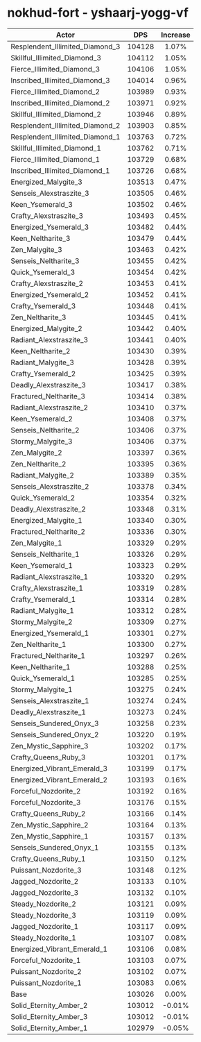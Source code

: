 # nokhud-fort - yshaarj-yogg-vf
| Actor | DPS | Increase |
|---|:---:|:---:|
|Resplendent_Illimited_Diamond_3|104128|1.07%|
|Skillful_Illimited_Diamond_3|104112|1.05%|
|Fierce_Illimited_Diamond_3|104106|1.05%|
|Inscribed_Illimited_Diamond_3|104014|0.96%|
|Fierce_Illimited_Diamond_2|103989|0.93%|
|Inscribed_Illimited_Diamond_2|103971|0.92%|
|Skillful_Illimited_Diamond_2|103946|0.89%|
|Resplendent_Illimited_Diamond_2|103903|0.85%|
|Resplendent_Illimited_Diamond_1|103763|0.72%|
|Skillful_Illimited_Diamond_1|103762|0.71%|
|Fierce_Illimited_Diamond_1|103729|0.68%|
|Inscribed_Illimited_Diamond_1|103726|0.68%|
|Energized_Malygite_3|103513|0.47%|
|Senseis_Alexstraszite_3|103505|0.46%|
|Keen_Ysemerald_3|103502|0.46%|
|Crafty_Alexstraszite_3|103493|0.45%|
|Energized_Ysemerald_3|103482|0.44%|
|Keen_Neltharite_3|103479|0.44%|
|Zen_Malygite_3|103463|0.42%|
|Senseis_Neltharite_3|103455|0.42%|
|Quick_Ysemerald_3|103454|0.42%|
|Crafty_Alexstraszite_2|103453|0.41%|
|Energized_Ysemerald_2|103452|0.41%|
|Crafty_Ysemerald_3|103448|0.41%|
|Zen_Neltharite_3|103445|0.41%|
|Energized_Malygite_2|103442|0.40%|
|Radiant_Alexstraszite_3|103441|0.40%|
|Keen_Neltharite_2|103430|0.39%|
|Radiant_Malygite_3|103428|0.39%|
|Crafty_Ysemerald_2|103425|0.39%|
|Deadly_Alexstraszite_3|103417|0.38%|
|Fractured_Neltharite_3|103414|0.38%|
|Radiant_Alexstraszite_2|103410|0.37%|
|Keen_Ysemerald_2|103408|0.37%|
|Senseis_Neltharite_2|103406|0.37%|
|Stormy_Malygite_3|103406|0.37%|
|Zen_Malygite_2|103397|0.36%|
|Zen_Neltharite_2|103395|0.36%|
|Radiant_Malygite_2|103389|0.35%|
|Senseis_Alexstraszite_2|103378|0.34%|
|Quick_Ysemerald_2|103354|0.32%|
|Deadly_Alexstraszite_2|103348|0.31%|
|Energized_Malygite_1|103340|0.30%|
|Fractured_Neltharite_2|103336|0.30%|
|Zen_Malygite_1|103329|0.29%|
|Senseis_Neltharite_1|103326|0.29%|
|Keen_Ysemerald_1|103323|0.29%|
|Radiant_Alexstraszite_1|103320|0.29%|
|Crafty_Alexstraszite_1|103319|0.28%|
|Crafty_Ysemerald_1|103314|0.28%|
|Radiant_Malygite_1|103312|0.28%|
|Stormy_Malygite_2|103309|0.27%|
|Energized_Ysemerald_1|103301|0.27%|
|Zen_Neltharite_1|103300|0.27%|
|Fractured_Neltharite_1|103297|0.26%|
|Keen_Neltharite_1|103288|0.25%|
|Quick_Ysemerald_1|103285|0.25%|
|Stormy_Malygite_1|103275|0.24%|
|Senseis_Alexstraszite_1|103274|0.24%|
|Deadly_Alexstraszite_1|103273|0.24%|
|Senseis_Sundered_Onyx_3|103258|0.23%|
|Senseis_Sundered_Onyx_2|103220|0.19%|
|Zen_Mystic_Sapphire_3|103202|0.17%|
|Crafty_Queens_Ruby_3|103201|0.17%|
|Energized_Vibrant_Emerald_3|103199|0.17%|
|Energized_Vibrant_Emerald_2|103193|0.16%|
|Forceful_Nozdorite_2|103192|0.16%|
|Forceful_Nozdorite_3|103176|0.15%|
|Crafty_Queens_Ruby_2|103166|0.14%|
|Zen_Mystic_Sapphire_2|103164|0.13%|
|Zen_Mystic_Sapphire_1|103157|0.13%|
|Senseis_Sundered_Onyx_1|103155|0.13%|
|Crafty_Queens_Ruby_1|103150|0.12%|
|Puissant_Nozdorite_3|103148|0.12%|
|Jagged_Nozdorite_2|103133|0.10%|
|Jagged_Nozdorite_3|103132|0.10%|
|Steady_Nozdorite_2|103121|0.09%|
|Steady_Nozdorite_3|103119|0.09%|
|Jagged_Nozdorite_1|103117|0.09%|
|Steady_Nozdorite_1|103107|0.08%|
|Energized_Vibrant_Emerald_1|103106|0.08%|
|Forceful_Nozdorite_1|103103|0.07%|
|Puissant_Nozdorite_2|103102|0.07%|
|Puissant_Nozdorite_1|103083|0.06%|
|Base|103026|0.00%|
|Solid_Eternity_Amber_2|103012|-0.01%|
|Solid_Eternity_Amber_3|103012|-0.01%|
|Solid_Eternity_Amber_1|102979|-0.05%|
